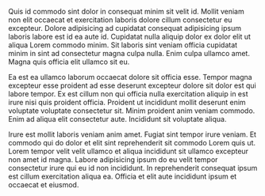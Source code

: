 Quis id commodo sint dolor in consequat minim sit velit id. Mollit veniam non elit occaecat et exercitation laboris dolore cillum consectetur eu excepteur. Dolore adipisicing ad cupidatat consequat adipisicing ipsum laboris labore est id ea aute id. Cupidatat nulla aliquip dolor ex dolor elit ut aliqua Lorem commodo minim. Sit laboris sint veniam officia cupidatat minim in sint ad consectetur magna culpa nulla. Enim culpa ullamco amet. Magna quis officia elit ullamco sit eu.

Ea est ea ullamco laborum occaecat dolore sit officia esse. Tempor magna excepteur esse proident ad esse deserunt excepteur dolore sit dolor est qui labore tempor. Ex est cillum non qui officia nulla exercitation aliquip in est irure nisi quis proident officia. Proident ut incididunt mollit deserunt enim voluptate voluptate consectetur sit. Minim proident anim veniam commodo. Enim ad aliqua elit consectetur aute. Incididunt sit voluptate aliqua.

Irure est mollit laboris veniam anim amet. Fugiat sint tempor irure veniam. Et commodo qui do dolor et elit sint reprehenderit sit commodo Lorem quis ut. Lorem tempor velit velit ullamco et aliqua incididunt sit ullamco excepteur non amet id magna. Labore adipisicing ipsum do eu velit tempor consectetur irure qui eu id non incididunt. In reprehenderit consequat ipsum est cillum exercitation aliqua ea. Officia et elit aute incididunt ipsum et occaecat et eiusmod.
